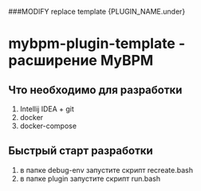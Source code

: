 ###MODIFY replace template {PLUGIN_NAME.under}
# mybpm-plugin-template - расширение MyBPM

## Что необходимо для разработки
1) Intellij IDEA + git
2) docker
3) docker-compose

## Быстрый старт разработки
1) в папке debug-env запустите скрипт recreate.bash
2) в папке plugin запустите скрипт run.bash
